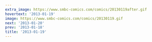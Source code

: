 ```yaml
---
extra_image: https://www.smbc-comics.com/comics/20130119after.gif
hovertext: '2013-01-19'
image: https://www.smbc-comics.com/comics/20130119.gif
next: '2013-01-20'
prev: '2013-01-18'
title: '2013-01-19'
---
```

